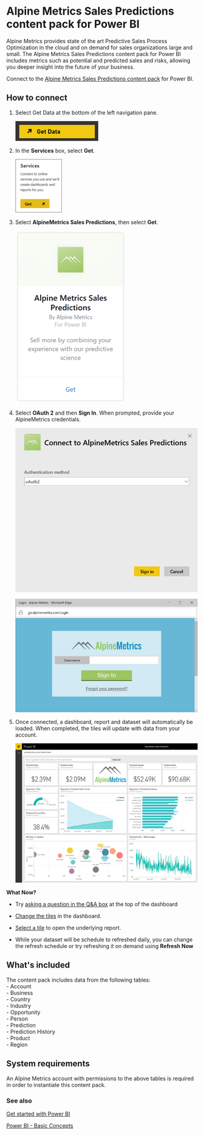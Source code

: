 <properties 
   pageTitle="Alpine Metrics Sales Predictions content pack"
   description="Alpine Metrics Sales Predictions content pack for Power BI"
   services="powerbi" 
   documentationCenter="" 
   authors="joeshoukry" 
   manager="mblythe" 
   backup=""
   editor=""
   tags=""
   qualityFocus="no"
   qualityDate=""/>
 
<tags
   ms.service="powerbi"
   ms.devlang="NA"
   ms.topic="article"
   ms.tgt_pltfrm="NA"
   ms.workload="powerbi"
   ms.date="08/26/2016"
   ms.author="yshoukry"/>

# Alpine Metrics Sales Predictions content pack for Power&nbsp;BI  

Alpine Metrics provides state of the art Predictive Sales Process Optimization in the cloud and on demand for sales organizations large and small. The Alpine Metrics Sales Predictions content pack for Power BI includes metrics such as potential and predicted sales and risks, allowing you deeper insight into the future of your business. 

Connect to the [Alpine Metrics Sales Predictions content pack](https://app.powerbi.com/getdata/services/alpine-metrics) for Power BI.

## How to connect

1. Select Get Data at the bottom of the left navigation pane.  
    
    ![](media/powerbi-content-pack-alpine-metrics/getdata.png)

2. In the **Services** box, select **Get**.  
    
    ![](media/powerbi-content-pack-alpine-metrics/services.png)

3. Select **AlpineMetrics Sales Predictions**, then select **Get**.  
    
    ![](media/powerbi-content-pack-alpine-metrics/alpine.png)

4. Select **OAuth 2** and then **Sign In**. When prompted, provide your AlpineMetrics credentials.

    ![](media/powerbi-content-pack-alpine-metrics/creds.png)

    ![](media/powerbi-content-pack-alpine-metrics/creds2.png)

5. Once connected, a dashboard, report and dataset will automatically be loaded. When completed, the tiles will update with data from your account.

    ![](media/powerbi-content-pack-alpine-metrics/dashboard.png)


**What Now?**

- Try [asking a question in the Q&A box](powerbi-service-q-and-a.md) at the top of the dashboard

- [Change the tiles](powerbi-service-edit-a-tile-in-a-dashboard.md) in the dashboard.

- [Select a tile](powerbi-service-dashboard-tiles.md) to open the underlying report.

- While your dataset will be schedule to refreshed daily, you can change the refresh schedule or try refreshing it on demand using **Refresh Now**

## What's included

The content pack includes data from the following tables:  
    - Account    
    - Business    
    - Country    
    - Industry    
    - Opportunity  
    - Person  
    - Prediction    
    - Prediction History    
    - Product  
    - Region    

## System requirements

An Alpine Metrics account with permissions to the above tables is required in order to instantiate this content pack.
    
### See also

[Get started with Power BI](powerbi-service-get-started.md)

[Power BI - Basic Concepts](powerbi-service-basic-concepts.md)

